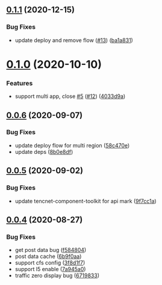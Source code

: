 ## [0.1.1](https://github.com/serverless-components/tencent-thinkphp/compare/v0.1.0...v0.1.1) (2020-12-15)


### Bug Fixes

* update deploy and remove flow ([#13](https://github.com/serverless-components/tencent-thinkphp/issues/13)) ([ba1a831](https://github.com/serverless-components/tencent-thinkphp/commit/ba1a831e7e619da067195133dd362b31b05e3711))

# [0.1.0](https://github.com/serverless-components/tencent-thinkphp/compare/v0.0.6...v0.1.0) (2020-10-10)


### Features

* support multi app, close [#5](https://github.com/serverless-components/tencent-thinkphp/issues/5) ([#12](https://github.com/serverless-components/tencent-thinkphp/issues/12)) ([4033d9a](https://github.com/serverless-components/tencent-thinkphp/commit/4033d9a8996515bcec614068ee5cd9b68335b239))

## [0.0.6](https://github.com/serverless-components/tencent-thinkphp/compare/v0.0.5...v0.0.6) (2020-09-07)


### Bug Fixes

* update deploy flow for multi region ([58c470e](https://github.com/serverless-components/tencent-thinkphp/commit/58c470e55698f29ffdd5b78da82f3b15d155797a))
* update deps ([8b0e8df](https://github.com/serverless-components/tencent-thinkphp/commit/8b0e8df917ac30236b4d3ff25e77a2099d19e1fe))

## [0.0.5](https://github.com/serverless-components/tencent-thinkphp/compare/v0.0.4...v0.0.5) (2020-09-02)


### Bug Fixes

* update tencnet-component-toolkit for api mark ([9f7cc1a](https://github.com/serverless-components/tencent-thinkphp/commit/9f7cc1af98138cae3df9ad3df82485e79efd64b7))

## [0.0.4](https://github.com/serverless-components/tencent-thinkphp/compare/v0.0.3...v0.0.4) (2020-08-27)


### Bug Fixes

* get post data bug ([f584804](https://github.com/serverless-components/tencent-thinkphp/commit/f58480418090392adfc2ced98f515c2a56567af8))
* post data cache ([6b9f0aa](https://github.com/serverless-components/tencent-thinkphp/commit/6b9f0aab772389a494b27191442b7b6ac2c78e3a))
* support cfs config ([3f8d1f7](https://github.com/serverless-components/tencent-thinkphp/commit/3f8d1f73ab440cb3dffc81ce1d8fed79b218e41c))
* support l5 enable ([7a945a0](https://github.com/serverless-components/tencent-thinkphp/commit/7a945a0b08e32d2205c0185cd79e25528dc46e2e))
* traffic zero display bug ([6719833](https://github.com/serverless-components/tencent-thinkphp/commit/67198338060e5d33a90aca5625b6543dc5f1360c))
